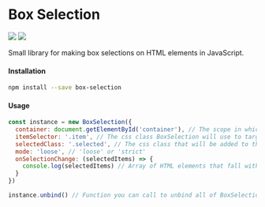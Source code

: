 # Box Selection
![](https://img.shields.io/npm/v/box-selection.svg) ![](https://img.shields.io/npm/dt/box-selection.svg)

Small library for making box selections on HTML elements in JavaScript.

#### Installation
```bash
npm install --save box-selection
```

#### Usage
```javascript
const instance = new BoxSelection({
  container: document.getElementById('container'), // The scope in which BoxSelection should function.
  itemSelector: '.item', // The css class BoxSelection will use to target items.
  selectedClass: '.selected', // The css class that will be added to the HTML elements that fall within the selection box.
  mode: 'loose', // 'loose' or 'strict'
  onSelectionChange: (selectedItems) => {
    console.log(selectedItems) // Array of HTML elements that fall within the selection box.
  }
})

instance.unbind() // Function you can call to unbind all of BoxSelection's events.
```